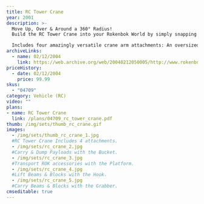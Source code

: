 ```yaml
---
title: RC Tower Crane
year: 2001
description: >-
  Move Up, Over & Around a 360° Radius!
  Build the RC Tower Crane into your Rokenbok World by simply snapping the base of the Crane into standard Rokenbok beams and blocks! Moves large payloads up, over and around a 360° radius.

  Includes four amazingly versatile crane arm attachments: An oversized Bucket for carrying and dumping loads of Rokenbok balls. A Cargo Hook for moving beams and blocks. A Platform for elevating Rokenbok workers and freight. And a large Claw for grabbing beams, blocks, balls, and other Rokenbok material. Requires 3 AA batteries.
archiveLinks:
  - name: 02/12/2004
    link: https://web.archive.org/web/20040212050005/http://www.rokenbok.com/catalog/pd_rcv_crane.html
priceHistory:
  - date: 02/12/2004
    price: 99.99
skus:
  - "04709"
category: Vehicle (RC)
video: ""
plans:
- name: RC Tower Crane
  link: /plans/04709_rc_tower_crane.pdf
thumb: /img/sets/thumb_rc_crane.gif
images:
  - /img/sets/thumb_rc_crane_1.jpg
  #RC Tower Crane Includes 4 attachments.
  - /img/sets/rc_crane_2.jpg
  #Carry & Dump Payloads with the Bucket.
  - /img/sets/rc_crane_3.jpg
  #Transport ROK accessories with the Platform.
  - /img/sets/rc_crane_4.jpg
  #Lift Beams & Blocks with the Hook.
  - /img/sets/rc_crane_5.jpg
  #Carry Beams & Blocks with the Grabber.
cmseditable: true
---
```

